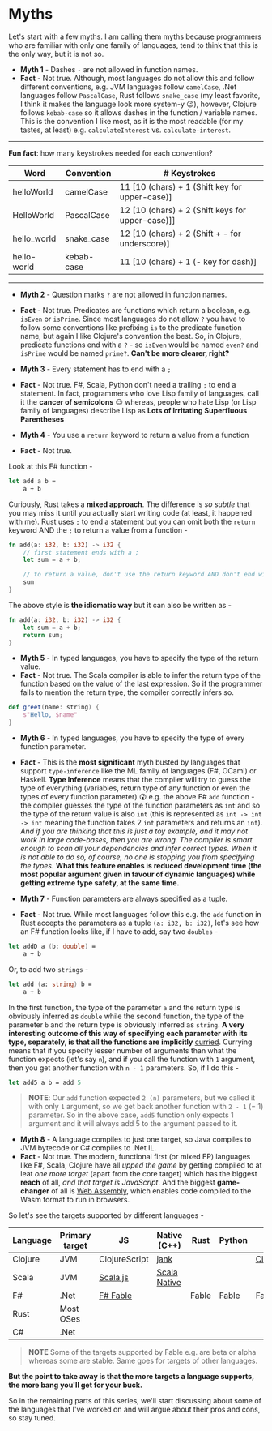 # Myths

Let's start with a few myths. I am calling them myths because programmers who are familiar with only one family of languages, tend to think that this is the only way, but it is not so.

- **Myth 1** - Dashes `-` are not allowed in function names.
- **Fact** - Not true. Although, most languages do not allow this and follow different conventions, e.g. JVM languages follow `camelCase`, .Net languages follow `PascalCase`, Rust follows `snake_case` (my least favorite, I think it makes the language look more system-y 😉), however, Clojure follows `kebab-case` so it allows dashes in the function / variable names. This is the convention I like most, as it is the most readable (for my tastes, at least) e.g. `calculateInterest` vs. `calculate-interest`.

---
**Fun fact**: how many keystrokes needed for each convention?

| Word | Convention | # Keystrokes |
|------|------------|--------------|
| helloWorld | camelCase | 11 [10 (chars) + 1 (Shift key for upper-case)] |
| HelloWorld | PascalCase | 12 [10 (chars) + 2 (Shift keys for upper-case)]] |
| hello_world | snake_case | 12 [10 (chars) + 2 (Shift + - for underscore)] |
| hello-world | kebab-case | 11 [10 (chars) + 1 (- key for dash)] |
---

- **Myth 2** - Question marks `?` are not allowed in function names.
- **Fact** - Not true. Predicates are functions which return a boolean, e.g. `isEven` or `isPrime`. Since most languages do not allow `?` you have to follow some conventions like prefixing `is` to the predicate function name, but again I like Clojure's convention the best. So, in Clojure, predicate functions end with a `?` - so `isEven` would be named `even?` and `isPrime` would be named `prime?`. **Can't be more clearer, right?**

- **Myth 3** - Every statement has to end with a `;`
- **Fact** - Not true. F#, Scala, Python don't need a trailing `;` to end a statement. In fact, programmers who love Lisp family of languages, call it the **cancer of semicolons** 😉 whereas, people who hate Lisp (or Lisp family of languages) describe Lisp as **Lots of Irritating Superfluous Parentheses**

- **Myth 4** - You use a `return` keyword to return a value from a function
- **Fact** - Not true.

Look at this F# function -

```fsharp
let add a b =
    a + b
```

Curiously, Rust takes a **mixed approach**. The difference is *so subtle* that you may miss it until you actually start writing code (at least, it happened with me). Rust uses `;` to end a statement but you can omit both the `return` keyword AND the `;` to return a value from a function -

```rust
fn add(a: i32, b: i32) -> i32 {
    // first statement ends with a ;
    let sum = a + b;

    // to return a value, don't use the return keyword AND don't end with a ;
    sum
}
```

The above style is **the idiomatic way** but it can also be written as -

```rust
fn add(a: i32, b: i32) -> i32 {
    let sum = a + b;
    return sum;
}
```

- **Myth 5** - In typed languages, you have to specify the type of the return value.
- **Fact** - Not true. The Scala compiler is able to infer the return type of the function based on the value of the last expression. So if the programmer fails to mention the return type, the compiler correctly infers so.

```scala
def greet(name: string) {
    s"Hello, $name"
}
```

- **Myth 6** - In typed languages, you have to specify the type of every function parameter.
- **Fact** - This is the **most significant** myth busted by languages that support `type-inference` like the ML family of languages (F#, OCaml) or Haskell. **Type Inference** means that the compiler will try to guess the type of everything (variables, return type of any function or even the types of every function parameter) 😮 e.g. the above F# `add` function - the compiler guesses the type of the function parameters as `int` and so the type of the return value is also `int` (this is represented as `int -> int -> int` meaning the function takes 2 `int` parameters and returns an `int`). *And if you are thinking that this is just a toy example, and it may not work in large code-bases, then you are wrong. The compiler is smart enough to scan all your dependencies and infer correct types. When it is not able to do so, of course, no one is stopping you from specifying the types.* **What this feature enables is reduced development time (the most popular argument given in favour of dynamic languages) while getting extreme type safety, at the same time.**

- **Myth 7** - Function parameters are always specified as a tuple.
- **Fact** - Not true. While most languages follow this e.g. the `add` function in Rust accepts the parameters as a tuple `(a: i32, b: i32)`, let's see how an F# function looks like, if I have to add, say two `doubles` -

```fsharp
let addD a (b: double) =
    a + b
```

Or, to add two `strings` -

```fsharp
let add (a: string) b =
    a + b
```

In the first function, the type of the parameter `a` and the return type is obviously inferred as `double` while the second function, the type of the parameter `b` and the return type is obviously inferred as `string`. **A very interesting outcome of this way of specifying each parameter with its type, separately, is that all the functions are implicitly** [curried](https://en.wikipedia.org/wiki/Currying). Currying means that if you specify lesser number of arguments than what the function expects (let's say `n`), and if you call the function with `1` argument, then you get another function with `n - 1` parameters. So, if I do this -

```fsharp
let add5 a b = add 5
```

> **NOTE**: Our `add` function expected `2 (n)` parameters, but we called it with only `1` argument, so we get back another function with `2 - 1` (= 1) parameter. So in the above case, `add5` function only expects 1 argument and it will always add 5 to the argument passed to it.

- **Myth 8** - A language compiles to just one target, so Java compiles to JVM bytecode or C# compiles to .Net IL.
- **Fact** - Not true. The modern, functional first (or mixed FP) languages like F#, Scala, Clojure have all *upped the game* by getting compiled to at leat *one more target* (apart from the core target) which has the biggest **reach** of all, *and that target is JavaScript*. And the biggest **game-changer** of all is [Web Assembly](https://webassembly.org/), which enables code compiled to the Wasm format to run in browsers.

So let's see the targets supported by different languages -

| Language | Primary target | JS | Native (C++) | Rust | Python | Dart | PHP | Wasm |
|----------|----------------|----|--------------|------|--------|------|-----|------|
| Clojure | JVM | ClojureScript | [jank](https://jank-lang.org/) | | | [ClojureDart](https://github.com/Tensegritics/ClojureDart) | [Phel](https://phel-lang.org/) | |
| Scala | JVM | [Scala.js](https://www.scala-js.org/) | [Scala Native](https://scala-native.org/en/stable/) | | | | | |
| F# | .Net | [F# Fable](https://fable.io/) | | Fable | Fable | Fable | Fable | [Bolero](https://fsbolero.io/) |
| Rust | Most OSes | | | | | | | [Rust Wasm](https://github.com/rustwasm) |
| C# | .Net | | | | | | | [Blazor](https://dotnet.microsoft.com/en-us/apps/aspnet/web-apps/blazor) |

> **NOTE** Some of the targets supported by Fable e.g. are beta or alpha whereas some are stable. Same goes for targets of other languages.

**But the point to take away is that the more targets a language supports, the more bang you'll get for your buck.**

So in the remaining parts of this series, we'll start discussing about some of the languages that I've worked on and will argue about their pros and cons, so stay tuned.
